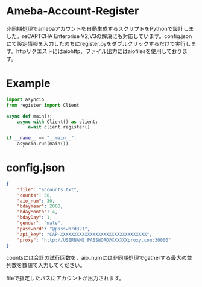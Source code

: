 # Ameba-Account-Register
非同期処理でamebaアカウントを自動生成するスクリプトをPythonで設計しました。reCAPTCHA Enterprise V2,V3の解決にも対応しています。config.jsonにて設定情報を入力したのちにregister.pyをダブルクリックするだけで実行します。httpリクエストにはaiohttp、ファイル出力にはaiofilesを使用しております。

# Example
```Python:qiita.py
import asyncio
from register import Client

async def main():
    async with Client() as client:
        await client.register()

if __name__ == "__main__":
    asyncio.run(main())
```

# config.json
```Python:qiita.json
{
    "file": "accounts.txt",
    "counts": 50,
    "aio_num": 30,
    "bdayYear": 2000,
    "bdayMonth": 4,
    "bdayDay": 1,
    "gender": "male",
    "password": "@password321",
    "api_key": "CAP-XXXXXXXXXXXXXXXXXXXXXXXXXXXXXXXX",
    "proxy": "http://USERNAME:PASSWORD@XXXXXXproxy.com:30000"
}
```
countsには合計の試行回数を、aio_numには非同期処理でgatherする最大の並列数を数値で入力してください。

fileで指定したパスにアカウントが出力されます。
